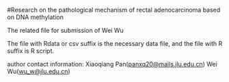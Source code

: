 #Research on the pathological mechanism of rectal adenocarcinoma based on DNA methylation 

The related file for submission of Wei Wu

The file with Rdata or csv suffix is the necessary data file, and the file with R suffix is R script.

author contact information: Xiaoqiang Pan(panxq20@mails.jlu.edu.cn) Wei Wu(wu_w@jlu.edu.cn)
